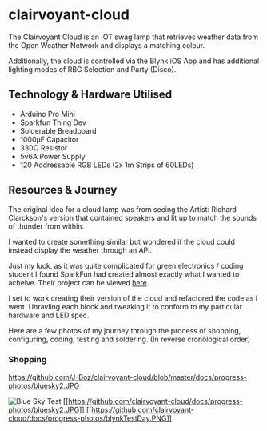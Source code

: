 # clairvoyant-cloud  

The Clairvoyant Cloud is an IOT swag lamp that retrieves weather data from the Open Weather Network and displays a matching colour.

Additionally, the cloud is controlled via the Blynk iOS App and has additional lighting modes of RBG Selection and Party (Disco).

## Technology & Hardware Utilised

- Arduino Pro Mini
- Sparkfun Thing Dev
- Solderable Breadboard 
- 1000μF Capacitor
- 330Ω Resistor
- 5v6A Power Supply
- 120 Addressable RGB LEDs (2x 1m Strips of 60LEDs)

## Resources & Journey

The original idea for a cloud lamp was from seeing the Artist: Richard Clarckson's version that contained speakers and lit up to match the sounds of thunder from within. 

I wanted to create something similar but wondered if the cloud could instead display the weather through an API. 

Just my luck, as it was quite complicated for green electronics / coding student I found SparkFun had created almost exactly what I wanted to acheive. Their project can be viewed [here](https://learn.sparkfun.com/tutorials/led-cloud-connected-cloud).

I set to work creating their version of the cloud and refactored the code as I went. Unravling each block and tweaking it to conform to my particular hardware and LED spec. 

Here are a few photos of my journey through the process of shopping, configuring, coding, testing and soldering. (In reverse cronological order)

### Shopping

https://github.com/J-Boz/clairvoyant-cloud/blob/master/docs/progress-photos/bluesky2.JPG

![Blue Sky Test](https://github.com/clairvoyant-cloud/docs/progress-photos/bluesky2.JPG)
[[https://github.com/clairvoyant-cloud/docs/progress-photos/bluesky2.JPG]]
[[https://github.com/clairvoyant-cloud/docs/progress-photos/blynkTestDay.PNG]]

